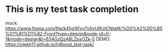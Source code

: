 # This is my test task completion

mock: https://www.figma.com/file/k45g1tFoyTo5vURUtCNtaM/%D0%A2%D0%B5%D1%81%D1%82-Front?type=design&node-id=0-1&mode=design&t=634GzQz48LZpsOZk-0
DEMO: https://olekk17.github.io/InBoost_test-task/
